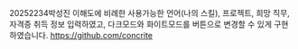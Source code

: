 20252234박성진
이해도에 비례한 사용가능한 언어(나의 스킬), 프로젝트, 희망 직무, 자격증 취득 정보 입력하였고, 다크모드와 화이트모드를 버튼으로 변경할 수 있게 구현하였습니다.
https://github.com/concrite
